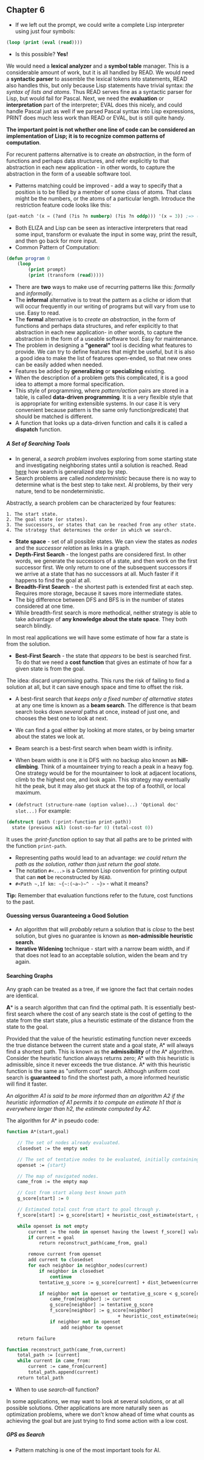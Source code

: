 ## Chapter 6

- If we left out the prompt, we could write a complete Lisp interpreter using just four
symbols:
```cl
(loop (print (eval (read))))
```
- Is this possible? **Yes!**

We would need a **lexical analyzer** and a **symbol table** manager. This is a
considerable amount of work, but it is all handled by READ.  We would need a **syntactic
parser** to assemble the lexical tokens into statements, READ also handles this, but only
because Lisp statements have trivial syntax: _the syntax of lists and atoms_. Thus READ
serves fine as a syntactic parser for Lisp, but would fail for Pascal. Next, we need the
**evaluation** or **interpretation** part of the interpreter; EVAL does this nicely, and
could handle Pascal just as well if we parsed Pascal syntax into Lisp expressions, PRINT
does much less work than READ or EVAL, but is still quite handy.

**The important point is not whether one line of code can be considered an**
**implementation of Lisp; it is to recognize common patterns of computation**.

For recurent patterns alternative is to create _an abstraction_, in the form of functions
and perhaps data structures, and refer explicitly to that abstraction in each new
application - in other words, to capture the abstraction in the form of a useable
software tool.

- Patterns matching could be improved - add a way to specify that a position is to be
filled by a member of some class of atoms. That class might be the numbers, or the
atoms of a particular length. Introduce the restriction feature code looks like this:
```cl
(pat-match '(x = (?and (?is ?n numberp) (?is ?n oddp))) '(x = 3)) ;=> ((?N . 3))

```
- Both ELIZA and Lisp can be seen as interactive interpreters that read some input,
transform or evaluate the input in some way, print the result, and then go back for more
input.
- Common Pattern of Computation:
```cl
(defun program 0
    (loop
        (print prompt)
        (print (transform (read)))))
```
- There are **two** ways to make use of recurring patterns like this: _formally_ and
_informally_.
- The **informal** alternative is to treat the pattern as a cliche or idiom that will
occur frequently in our writing of programs but will vary from use to use. Easy to read.
- The **formal** alternative is to _create an abstraction_, in the form of functions and
perhaps data structures, and refer explicitly to that abstraction in each new application-
in other words, to capture the abstraction in the form of a useable software tool. Easy
for maintenance.
- The problem in designing a **"general"** tool is deciding what features to provide.
We can try to define features that might be useful, but it is also a good idea to make
the list of features open-ended, so that new ones can be easily added when needed.
- Features be added by **generalizing** or **specializing** existing.
- When the description of a problem gets this complicated, it is a good idea to
attempt a more formal specification.
- This style of programming, where _pattern/action_ pairs are stored in a table, is called
**data-driven programming**. It is a very flexible style that is appropriate for writing
extensible systems.
In our case it is very convenient because pattern is the same only function(predicate)
that should be matched is different.
- A function that looks up a data-driven function and calls it is called a **dispatch**
function.

##### A Set of Searching Tools

- In general, a _search problem_ involves exploring from some starting state and
investigating neighboring states until a solution is reached. Read [here](generalizing-search.md)
how search is generalized step by step.
- Search problems are called _nondeterministic_ because there is no way to determine what
is the best step to take next. AI problems, by their very nature, tend to be
nondeterministic.

Abstractly, a search problem can be characterized by four features:
```
1. The start state.
2. The goal state (or states).
3. The successors, or states that can be reached from any other state.
4. The strategy that determines the order in which we search.
```
- **State space** - set of all possible states.
We can view the states as _nodes_ and the _successor relation_ as links in a graph.
- **Depth-First Search** - the longest paths are considered first. In other words, we
generate the successors of a state, and then work on the first successor first. We only
return to one of the subsequent successors if we arrive at a state that has no successors
at all. Much faster if it happens to find the goal at all.
- **Breadth-First Search** - the shortest path is extended first at each step. Requires
more storage, because it saves more intermediate states.
- The big difference between DFS and BFS is in the number of states considered at one
time.
- While breadth-first search is more methodical, neither strategy is able to take
advantage of **any knowledge about the state space**. They both search blindly.

In most real applications we will have some estimate of how far a state is from the solution.
- **Best-First Search** - the state that _appears_ to be best is searched first. To do
that  we need a **cost function** that gives an estimate of how far a given state is from
the goal.

The idea: discard unpromising paths. This runs the risk of failing to find a solution at
all, but it can save enough space and time to offset the risk.
- A best-first search that _keeps only a fixed number of alternative states_ at any one time
is known as a **beam search**. The difference is that beam search looks down _several_ paths
at once, instead of just one, and chooses the best one to look at next.
- We can find a goal either by looking at more states, or by being smarter about the
states we look at.
- Beam search is a best-first search when beam width is infinity.

- When beam width is one it is DFS with no backup also known as **hill-climbing**.
Think of a mountaineer trying to reach a peak in a heavy fog. One strategy would be for
the mountaineer to look at adjacent locations, climb to the highest one, and look
again. This strategy may eventually hit the peak, but it may also get stuck at the top of
a foothill, or local maximum.

- ```(defstruct (structure-name (option value)...) 'Optional doc' slot...)```
For example:
```cl
(defstruct (path (:print-function print-path))
  state (previous nil) (cost-so-far 0) (total-cost 0))
```
It uses the _:print-function_ option to say that all paths are to be printed with the
function `print-path`.

- Representing paths would lead to an advantage: _we could return the path as the solution,_
_rather than just return the goal state._
- The notation `#<...>` is a Common Lisp convention for printing output that can **not**
be reconstructed by ```READ```.
- `#<Path ~,1f km: ~{~:(~a~)~^ - ~}>` - what it means?

**Tip:** Remember that evaluation functions refer to the future, cost functions to the
         past.

#### Guessing versus Guaranteeing a Good Solution

- An algorithm that will _probably_ return a solution that is _close_ to the best solution,
but gives no guarantee is known as **non-admissible heuristic search**.
- **Iterative Widening** technique - start with a narrow beam width, and if that does
not lead to an acceptable solution, widen the beam and try again.

#### Searching Graphs

Any graph can be treated as a tree, if we ignore the fact that certain nodes are
identical.

**A*** is a search algorithm that can find the optimal path. It is essentially best-first
search where the cost of any search state is the cost of getting to the state from the
start state, plus a heuristic estimate of the distance from the state to the goal.

Provided that the value of the heuristic estimating function never exceeds the true
distance between the current state and a goal state, A* will always find a shortest
path. This is known as the **admissibility** of the A* algorithm.  Consider the heuristic
function always returns zero; A* with this heuristic is admissible, since it never exceeds
the true distance. A* with this heuristic function is the same as "uniform cost" search.
Although uniform cost search is **guaranteed** to find the shortest path, a more informed
heuristic will find it faster.

_An algorithm A1 is said to be more informed than an algorithm A2 if the heuristic_
_information of A1 permits it to compute an estimate h1 that is everywhere larger than_
_h2, the estimate computed by A2._

The algorithm for A* in pseudo code:

```Pascal
function A*(start,goal)

    // The set of nodes already evaluated.
    closedset := the empty set

    // The set of tentative nodes to be evaluated, initially containing the start node
    openset := {start}

    // The map of navigated nodes.
    came_from := the empty map

    // Cost from start along best known path
    g_score[start] := 0

    // Estimated total cost from start to goal through y.
    f_score[start] := g_score[start] + heuristic_cost_estimate(start, goal)

    while openset is not empty
        current := the node in openset having the lowest f_score[] value
        if current = goal
            return reconstruct_path(came_from, goal)

        remove current from openset
        add current to closedset
        for each neighbor in neighbor_nodes(current)
            if neighbor in closedset
                continue
            tentative_g_score := g_score[current] + dist_between(current,neighbor)

            if neighbor not in openset or tentative_g_score < g_score[neighbor]
                came_from[neighbor] := current
                g_score[neighbor] := tentative_g_score
                f_score[neighbor] := g_score[neighbor]
                                         + heuristic_cost_estimate(neighbor, goal)
                if neighbor not in openset
                    add neighbor to openset

    return failure

function reconstruct_path(came_from,current)
    total_path := [current]
    while current in came_from:
        current := came_from[current]
        total_path.append(current)
    return total_path
```

- When to use _search-all_ function?

In some applications, we may want to look at several solutions, or at all possible
solutions.  Other applications are more naturally seen as optimization problems, where we
don't know ahead of time what counts as achieving the goal but are just trying to find
some action with a low cost.

##### GPS as Search

- Pattern matching is one of the most important tools for AI.
